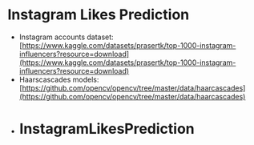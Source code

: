 # Instagram Likes Prediction


- Instagram accounts dataset: [https://www.kaggle.com/datasets/prasertk/top-1000-instagram-influencers?resource=download](https://www.kaggle.com/datasets/prasertk/top-1000-instagram-influencers?resource=download)
- Haarscascades models: [https://github.com/opencv/opencv/tree/master/data/haarcascades](https://github.com/opencv/opencv/tree/master/data/haarcascades)
- # InstagramLikesPrediction
